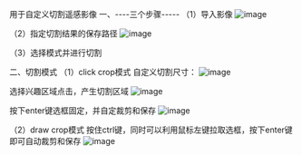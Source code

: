 用于自定义切割遥感影像
一、----三个步骤-----
（1）导入影像
![image](https://github.com/user-attachments/assets/26b2a1fe-9970-422e-aa3d-a4397bd92f27)

（2）指定切割结果的保存路径
![image](https://github.com/user-attachments/assets/e5faf61a-e3d3-4607-8330-06d70b2eba12)

（3）选择模式并进行切割


二、切割模式
（1）click crop模式
自定义切割尺寸：
![image](https://github.com/user-attachments/assets/4f5abfe3-4030-4a66-8fdc-e94f0dacc019)

选择兴趣区域点击，产生切割区域
![image](https://github.com/user-attachments/assets/7ed28e5d-d59c-4bc6-98db-621a120fb1a9)

按下enter键选框固定，并自定裁剪和保存
![image](https://github.com/user-attachments/assets/d484c75b-5c08-400a-80ac-5bddf53abfb2)

（2）draw crop模式
按住ctrl键，同时可以利用鼠标左键拉取选框，按下enter键即可自动裁剪和保存
![image](https://github.com/user-attachments/assets/36681bca-41eb-4230-a76c-bbaab8e56c27)

